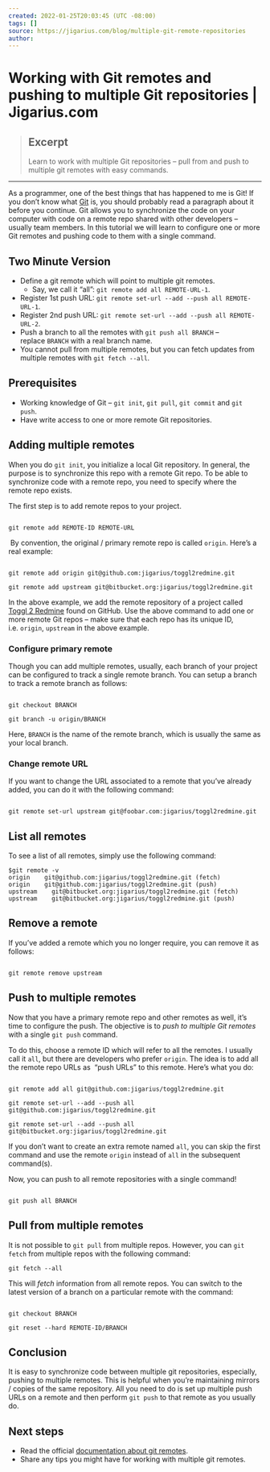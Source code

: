 ```yaml
---
created: 2022-01-25T20:03:45 (UTC -08:00)
tags: []
source: https://jigarius.com/blog/multiple-git-remote-repositories
author: 
---
```


# Working with Git remotes and pushing to multiple Git repositories | Jigarius.com

> ## Excerpt
> Learn to work with multiple Git repositories – pull from and push to multiple git remotes with easy commands.

---
As a programmer, one of the best things that has happened to me is Git! If you don’t know what [Git](https://en.wikipedia.org/wiki/Git) is, you should probably read a paragraph about it before you continue. Git allows you to synchronize the code on your computer with code on a remote repo shared with other developers – usually team members. In this tutorial we will learn to configure one or more Git remotes and pushing code to them with a single command.

## Two Minute Version

-   Define a git remote which will point to multiple git remotes.
    -   Say, we call it “all”: `git remote add all REMOTE-URL-1`.
-   Register 1st push URL: `git remote set-url --add --push all REMOTE-URL-1`.
-   Register 2nd push URL: `git remote set-url --add --push all REMOTE-URL-2`.
-   Push a branch to all the remotes with `git push all BRANCH` – replace `BRANCH` with a real branch name.
-   You cannot pull from multiple remotes, but you can fetch updates from multiple remotes with `git fetch --all`.

## Prerequisites

-   Working knowledge of Git – `git init`, `git pull`, `git commit` and `git push`.
-   Have write access to one or more remote Git repositories.

## Adding multiple remotes

When you do `git init`, you initialize a local Git repository. In general, the purpose is to synchronize this repo with a remote Git repo. To be able to synchronize code with a remote repo, you need to specify where the remote repo exists.

The first step is to add remote repos to your project.

```

git remote add REMOTE-ID REMOTE-URL
```

 By convention, the original / primary remote repo is called `origin`. Here’s a real example:

```

git remote add origin git@github.com:jigarius/toggl2redmine.git

git remote add upstream git@bitbucket.org:jigarius/toggl2redmine.git
```

In the above example, we add the remote repository of a project called [Toggl 2 Redmine](https://github.com/jigarius/toggl2redmine) found on GitHub. Use the above command to add one or more remote Git repos – make sure that each repo has its unique ID, i.e. `origin`, `upstream` in the above example.

### Configure primary remote

Though you can add multiple remotes, usually, each branch of your project can be configured to track a single remote branch. You can setup a branch to track a remote branch as follows:

```

git checkout BRANCH

git branch -u origin/BRANCH
```

Here, `BRANCH` is the name of the remote branch, which is usually the same as your local branch.

### Change remote URL

If you want to change the URL associated to a remote that you’ve already added, you can do it with the following command:

```

git remote set-url upstream git@foobar.com:jigarius/toggl2redmine.git
```

## List all remotes

To see a list of all remotes, simply use the following command:

```
$git remote -v
origin    git@github.com:jigarius/toggl2redmine.git (fetch)
origin    git@github.com:jigarius/toggl2redmine.git (push)
upstream    git@bitbucket.org:jigarius/toggl2redmine.git (fetch)
upstream    git@bitbucket.org:jigarius/toggl2redmine.git (push)
```

## Remove a remote

If you’ve added a remote which you no longer require, you can remove it as follows:

```

git remote remove upstream
```

## Push to multiple remotes

Now that you have a primary remote repo and other remotes as well, it’s time to configure the push. The objective is to _push to multiple Git remotes_ with a single `git push` command.

To do this, choose a remote ID which will refer to all the remotes. I usually call it `all`, but there are developers who prefer `origin`. The idea is to add all the remote repo URLs as  “push URLs” to this remote. Here’s what you do:

```

git remote add all git@github.com:jigarius/toggl2redmine.git

git remote set-url --add --push all git@github.com:jigarius/toggl2redmine.git

git remote set-url --add --push all git@bitbucket.org:jigarius/toggl2redmine.git
```

If you don’t want to create an extra remote named `all`, you can skip the first command and use the remote `origin` instead of `all` in the subsequent command(s).

Now, you can push to all remote repositories with a single command!

```

git push all BRANCH
```

## Pull from multiple remotes

It is not possible to `git pull` from multiple repos. However, you can `git fetch` from multiple repos with the following command:

```
git fetch --all
```

This will _fetch_ information from all remote repos. You can switch to the latest version of a branch on a particular remote with the command:

```

git checkout BRANCH

git reset --hard REMOTE-ID/BRANCH
```

## Conclusion

It is easy to synchronize code between multiple git repositories, especially, pushing to multiple remotes. This is helpful when you’re maintaining mirrors / copies of the same repository. All you need to do is set up multiple push URLs on a remote and then perform `git push` to that remote as you usually do.

## Next steps

-   Read the official [documentation about git remotes](https://git-scm.com/docs/git-remote).
-   Share any tips you might have for working with multiple git remotes.

